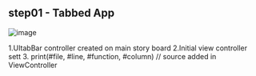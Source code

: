 

##  step01 - Tabbed App

![image](https://user-images.githubusercontent.com/58841571/107295823-83ed7680-6ab3-11eb-9014-e20d8affc9d9.png)

1.UItabBar controller created on main story board
2.Initial view controller sett
3. print(#file, #line, #function, #column) // source added in ViewController

